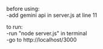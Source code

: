 before using:<br>
-add gemini api in server.js at line 11

to run:<br>
-run "node server.js" in terminal<br>
-go to http://localhost/3000
